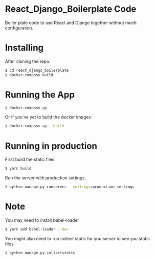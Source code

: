 # React_Django_Boilerplate Code

Boiler plate code to use React and Django together without much configuration.

# Installing

After cloning the repo.

```bash
$ cd react_django_boilerplate
$ docker-compose build
```


# Running the App
```bash
$ docker-compose up
```

Or if you've yet to build the docker images:

```bash
$ docker-compose up --build
```

# Running in production

First build the static files.

```bash
$ yarn build
```

Run the server with production settings.

```bash
$ python manage.py runserver --settings=production_settings
```

# Note

You may need to install babel-loader

```bash
$ yarn add babel-loader --dev
```

You might also need to run collect static for you server to see you static files

```bash
$ python manage.py collectstatic
```



